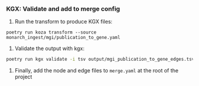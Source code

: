 ### KGX: Validate and add to merge config

1. Run the transform to produce KGX files:  
```
poetry run koza transform --source monarch_ingest/mgi/publication_to_gene.yaml
```

1. Validate the output with kgx:  
```bash
poetry run kgx validate -i tsv output/mgi_publication_to_gene_edges.tsv
```

1.  Finally, add the node and edge files to `merge.yaml` at the root of the project
